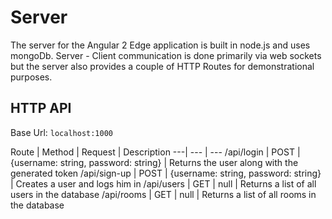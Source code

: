# Server

The server for the Angular 2 Edge application is built in node.js and uses mongoDb. Server - Client communication is done primarily via web sockets but the server also 
provides a couple of HTTP Routes for demonstrational purposes.     

## HTTP API 

Base Url: `localhost:1000`

Route | Method | Request | Description
---| --- | --- 
/api/login | POST | {username: string, password: string} | Returns the user along with the generated token
/api/sign-up | POST | {username: string, password: string} | Creates a user and logs him in
/api/users | GET | null | Returns a list of all users in the database
/api/rooms | GET | null | Returns a list of all rooms in the database
